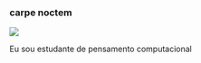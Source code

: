 ### carpe noctem
![](https://media.tenor.com/R_36-lL1MvkAAAAM/kirby-dies.gif)

Eu sou estudante de pensamento computacional
